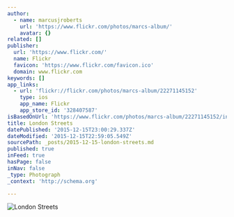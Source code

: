 ```yaml
---
author:
  - name: marcusjroberts
    url: 'https://www.flickr.com/photos/marcs-album/'
    avatar: {}
related: []
publisher:
  url: 'https://www.flickr.com/'
  name: Flickr
  favicon: 'https://www.flickr.com/favicon.ico'
  domain: www.flickr.com
keywords: []
app_links:
  - url: 'flickr://flickr.com/photos/marcs-album/22271145152'
    type: ios
    app_name: Flickr
    app_store_id: '328407587'
isBasedOnUrl: 'https://www.flickr.com/photos/marcs-album/22271145152/in/datetaken-public/'
title: London Streets
datePublished: '2015-12-15T23:00:29.337Z'
dateModified: '2015-12-15T22:59:05.549Z'
sourcePath: _posts/2015-12-15-london-streets.md
published: true
inFeed: true
hasPage: false
inNav: false
_type: Photograph
_context: 'http://schema.org'

---
```

![London Streets](https://farm6.staticflickr.com/5697/22271145152_91fda542dc_b.jpg)